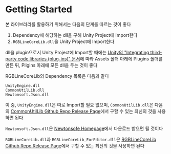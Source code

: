 # Getting Started

본 라이브러리를 활용하기 위해서는 다음의 단계를 따르는 것이 좋다

1. Dependency에 해당하는 dll을 구해 Unity Project에 Import한다
2. <code>RGBLineCoreLib.dll</code>을 Unity Project에 Import한다

dll을 plugin으로서 Unity Project에 Import할 때에는 <a href="https://docs.unity3d.com/6000.0/Documentation/Manual/plug-ins.html">Unity의 "Integrating third-party code libraries (plug-ins)" 문서</a>에 따라 Assets 폴더 아래에 Plugins 폴더를 만든 뒤, Pligins 아래에 모든 dll을 두는 것이 좋다

RGBLineCoreLib의 Dependency 목록은 다음과 같다

```
UnityEngine.dll
CommonUtilLib.dll
Newtonsoft.Json.dll
```

이 중, <code>UnityEngine.dll</code>은 따로 Import할 필요 없으며, <code>CommonUtilLib.dll</code>은 다음의 <a href="https://github.com/GameProj-Forgotten/CommonUtilLib/releases">CommonUtilLib Github Repo Release Page</a>에서 구할 수 있는 최신의 것을 사용하면 된다

<code>Newtonsoft.Json.dll</code>은 <a href="https://www.newtonsoft.com/json">Newtonsofe Homepage</a>에서 다운로드 받으면 될 것이다

<code>RGBLineCoreLib.dll</code>과 <code>RGBLineCoreLib_ForEditor.dll</code>은 <a href="https://github.com/RGB-Line/RGBLineCoreLib/releases">RGBLineCoreLib Github Repo Release Page</a>에서 구할 수 있는 최신의 것을 사용하면 된다
